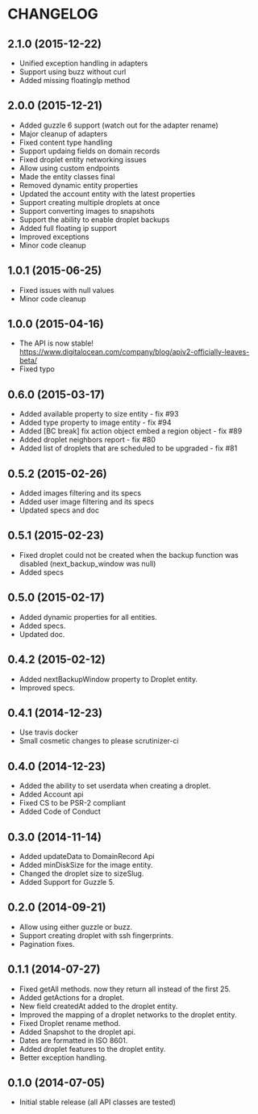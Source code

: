 CHANGELOG
=========

2.1.0 (2015-12-22)
------------------

- Unified exception handling in adapters
- Support using buzz without curl
- Added missing floatingIp method

2.0.0 (2015-12-21)
------------------

- Added guzzle 6 support (watch out for the adapter rename)
- Major cleanup of adapters
- Fixed content type handling
- Support updaing fields on domain records
- Fixed droplet entity networking issues
- Allow using custom endpoints
- Made the entity classes final
- Removed dynamic entity properties
- Updated the account entity with the latest properties
- Support creating multiple droplets at once
- Support converting images to snapshots
- Support the ability to enable droplet backups
- Added full floating ip support
- Improved exceptions
- Minor code cleanup

1.0.1 (2015-06-25)
------------------

- Fixed issues with null values
- Minor code cleanup

1.0.0 (2015-04-16)
------------------

- The API is now stable! https://www.digitalocean.com/company/blog/apiv2-officially-leaves-beta/
- Fixed typo

0.6.0 (2015-03-17)
------------------

- Added available property to size entity - fix #93
- Added type property to image entity - fix #94
- Added [BC break] fix action object embed a region object - fix #89
- Added droplet neighbors report - fix #80
- Added list of droplets that are scheduled to be upgraded - fix #81

0.5.2 (2015-02-26)
------------------

- Added images filtering and its specs
- Added user image filtering and its specs
- Updated specs and doc

0.5.1 (2015-02-23)
------------------

- Fixed droplet could not be created when the backup function was disabled (next_backup_window was null)
- Added specs

0.5.0 (2015-02-17)
------------------

- Added dynamic properties for all entities.
- Added specs.
- Updated doc.

0.4.2 (2015-02-12)
------------------

- Added nextBackupWindow property to Droplet entity.
- Improved specs.

0.4.1 (2014-12-23)
------------------

- Use travis docker
- Small cosmetic changes to please scrutinizer-ci

0.4.0 (2014-12-23)
------------------

- Added the ability to set userdata when creating a droplet.
- Added Account api
- Fixed CS to be PSR-2 compliant
- Added Code of Conduct

0.3.0 (2014-11-14)
------------------

- Added updateData to DomainRecord Api
- Added minDiskSize for the image entity.
- Changed the droplet size to sizeSlug.
- Added Support for Guzzle 5.

0.2.0 (2014-09-21)
------------------

- Allow using either guzzle or buzz.
- Support creating droplet with ssh fingerprints.
- Pagination fixes.

0.1.1 (2014-07-27)
------------------

- Fixed getAll methods. now they return all instead of the first 25.
- Added getActions for a droplet.
- New field createdAt added to the droplet entity.
- Improved the mapping of a droplet networks to the droplet entity.
- Fixed Droplet rename method.
- Added Snapshot to the droplet api.
- Dates are formatted in ISO 8601.
- Added droplet features to the droplet entity.
- Better exception handling.

0.1.0 (2014-07-05)
------------------

- Initial stable release (all API classes are tested)
